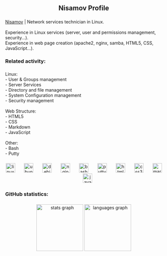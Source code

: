 <p align="left"></p>

###

<h2 align="center">Nisamov Profile</h2>

###

<p align="left"><zw><a href="">Nisamov</a></zw> | Network services technician in Linux.<br><br>Experience in Linux services (server, user and permissions management, security...).<br>Experience in web page creation (apache2, nginx, samba, HTML5, CSS, JavaScript...).</p>

###

<h3 align="left">Related activity:</h3>

###

<p align="left">Linux:<br>- User & Groups  management<br>- Server Services<br>- Directory and file management<br>- System Configuration  management<br>- Security  management<br><br>Web Structure:<br>- HTML5<br>- CSS<br>- Markdown<br>- JavaScript<br><br>Other:<br>- Bash<br>- Putty</p>

###

<div align="center">
  <img src="https://cdn.simpleicons.org/linux/FCC624" height="30" alt="linux logo"  />
  <img width="21" />
  <img src="https://cdn.simpleicons.org/ubuntu/E95420" height="30" alt="ubuntu logo"  />
  <img width="21" />
  <img src="https://cdn.simpleicons.org/debian/A81D33" height="30" alt="debian logo"  />
  <img width="21" />
  <img src="https://cdn.simpleicons.org/nginx/009639" height="30" alt="nginx logo"  />
  <img width="21" />
  <img src="https://cdn.simpleicons.org/gnubash/4EAA25" height="30" alt="bash logo"  />
  <img width="21" />
  <img src="https://cdn.jsdelivr.net/gh/devicons/devicon/icons/putty/putty-original.svg" height="30" alt="putty logo"  />
  <img width="21" />
  <img src="https://cdn.simpleicons.org/html5/E34F26" height="30" alt="html5 logo"  />
  <img width="21" />
  <img src="https://cdn.simpleicons.org/css3/1572B6" height="30" alt="css3 logo"  />
  <img width="21" />
  <img src="https://cdn.simpleicons.org/markdown/000000" height="30" alt="markdown logo"  />
  <img width="21" />
  <img src="https://cdn.simpleicons.org/javascript/F7DF1E" height="30" alt="javascript logo"  />
</div>

###

<h3 align="left">GitHub statistics:</h3>

###

<div align="center">
  <img src="https://github-readme-stats.vercel.app/api?username=Nisamov&hide_title=false&hide_rank=false&show_icons=true&include_all_commits=true&count_private=true&disable_animations=false&theme=dark&locale=en&hide_border=false" height="150" alt="stats graph"  />
  <img src="https://github-readme-stats.vercel.app/api/top-langs?username=Nisamov&locale=en&hide_title=false&layout=compact&card_width=320&langs_count=5&theme=dark&hide_border=false&custom_title=Estad%C3%ADsticas%20de%20uso" height="150" alt="languages graph"  />
</div>

###
